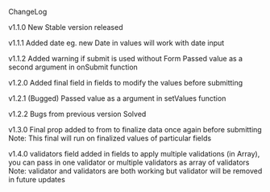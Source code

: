 ChangeLog

v1.1.0
New Stable version released

v1.1.1
Added date eg. new Date in values will work with date input

v1.1.2
Added warning if submit is used without Form
Passed value as a second argument in onSubmit function

v1.2.0
Added final field in fields to modify the values before submitting

v1.2.1 (Bugged)
Passed value as a argument in setValues function

v1.2.2
Bugs from previous version Solved

v1.3.0
Final prop added to from to finalize data once again before submitting
Note: This final will run on finalized values of particular fields

v1.4.0
validators field added in fields to apply multiple validations (in Array),
you can pass in one validator or multiple validators as array of validators
Note: validator and validators are both working but validator will be removed in future updates
